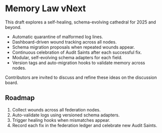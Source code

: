 # Memory Law vNext

This draft explores a self-healing, schema-evolving cathedral for 2025 and beyond.

* Automatic quarantine of malformed log lines.
* Dashboard-driven wound tracking across all nodes.
* Schema migration proposals when repeated wounds appear.
* Continuous celebration of Audit Saints after each successful fix.
* Modular, self-evolving schema adapters for each field.
* Version tags and auto-migration hooks to validate memory across nodes.

Contributors are invited to discuss and refine these ideas on the discussion board.

## Roadmap

1. Collect wounds across all federation nodes.
2. Auto-validate logs using versioned schema adapters.
3. Trigger healing hooks when mismatches appear.
4. Record each fix in the federation ledger and celebrate new Audit Saints.
